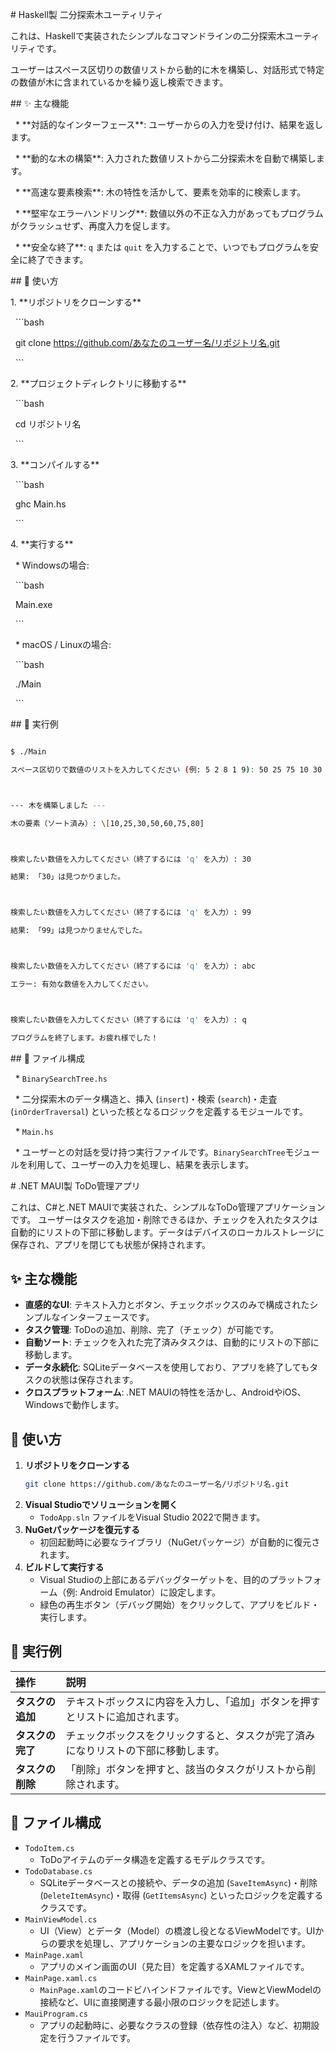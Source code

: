 \# Haskell製 二分探索木ユーティリティ



これは、Haskellで実装されたシンプルなコマンドラインの二分探索木ユーティリティです。

ユーザーはスペース区切りの数値リストから動的に木を構築し、対話形式で特定の数値が木に含まれているかを繰り返し検索できます。



\## ✨ 主な機能

&nbsp; \* \*\*対話的なインターフェース\*\*: ユーザーからの入力を受け付け、結果を返します。

&nbsp; \* \*\*動的な木の構築\*\*: 入力された数値リストから二分探索木を自動で構築します。

&nbsp; \* \*\*高速な要素検索\*\*: 木の特性を活かして、要素を効率的に検索します。

&nbsp; \* \*\*堅牢なエラーハンドリング\*\*: 数値以外の不正な入力があってもプログラムがクラッシュせず、再度入力を促します。

&nbsp; \* \*\*安全な終了\*\*: `q` または `quit` を入力することで、いつでもプログラムを安全に終了できます。



\## 🚀 使い方

1\.  \*\*リポジトリをクローンする\*\*

&nbsp;   ```bash

&nbsp;   git clone https://github.com/あなたのユーザー名/リポジトリ名.git

&nbsp;   ```

2\.  \*\*プロジェクトディレクトリに移動する\*\*

&nbsp;   ```bash

&nbsp;   cd リポジトリ名

&nbsp;   ```

3\.  \*\*コンパイルする\*\*

&nbsp;   ```bash

&nbsp;   ghc Main.hs

&nbsp;   ```

4\.  \*\*実行する\*\*

&nbsp;     \* Windowsの場合:

&nbsp;       ```bash

&nbsp;       Main.exe

&nbsp;       ```

&nbsp;     \* macOS / Linuxの場合:

&nbsp;       ```bash

&nbsp;       ./Main

&nbsp;       ```



\## 📝 実行例

```sh

$ ./Main

スペース区切りで数値のリストを入力してください (例: 5 2 8 1 9): 50 25 75 10 30 60 80



--- 木を構築しました ---

木の要素（ソート済み）: \[10,25,30,50,60,75,80]



検索したい数値を入力してください（終了するには 'q' を入力）: 30

結果: 「30」は見つかりました。



検索したい数値を入力してください（終了するには 'q' を入力）: 99

結果: 「99」は見つかりませんでした。



検索したい数値を入力してください（終了するには 'q' を入力）: abc

エラー: 有効な数値を入力してください。



検索したい数値を入力してください（終了するには 'q' を入力）: q

プログラムを終了します。お疲れ様でした！

```



\## 📂 ファイル構成

&nbsp; \* `BinarySearchTree.hs`

&nbsp;     \* 二分探索木のデータ構造と、挿入 (`insert`)・検索 (`search`)・走査 (`inOrderTraversal`) といった核となるロジックを定義するモジュールです。

&nbsp; \* `Main.hs`

&nbsp;     \* ユーザーとの対話を受け持つ実行ファイルです。`BinarySearchTree`モジュールを利用して、ユーザーの入力を処理し、結果を表示します。



\# .NET MAUI製 ToDo管理アプリ

これは、C\#と.NET MAUIで実装された、シンプルなToDo管理アプリケーションです。
ユーザーはタスクを追加・削除できるほか、チェックを入れたタスクは自動的にリストの下部に移動します。データはデバイスのローカルストレージに保存され、アプリを閉じても状態が保持されます。

## ✨ 主な機能

  * **直感的なUI**: テキスト入力とボタン、チェックボックスのみで構成されたシンプルなインターフェースです。
  * **タスク管理**: ToDoの追加、削除、完了（チェック）が可能です。
  * **自動ソート**: チェックを入れた完了済みタスクは、自動的にリストの下部に移動します。
  * **データ永続化**: SQLiteデータベースを使用しており、アプリを終了してもタスクの状態は保存されます。
  * **クロスプラットフォーム**: .NET MAUIの特性を活かし、AndroidやiOS、Windowsで動作します。

## 🚀 使い方

1.  **リポジトリをクローンする**
    ```bash
    git clone https://github.com/あなたのユーザー名/リポジトリ名.git
    ```
2.  **Visual Studioでソリューションを開く**
      * `TodoApp.sln` ファイルをVisual Studio 2022で開きます。
3.  **NuGetパッケージを復元する**
      * 初回起動時に必要なライブラリ（NuGetパッケージ）が自動的に復元されます。
4.  **ビルドして実行する**
      * Visual Studioの上部にあるデバッグターゲットを、目的のプラットフォーム（例: Android Emulator）に設定します。
      * 緑色の再生ボタン（デバッグ開始）をクリックして、アプリをビルド・実行します。

## 📝 実行例

| 操作 | 説明 |
| :--- | :--- |
| **タスクの追加** | テキストボックスに内容を入力し、「追加」ボタンを押すとリストに追加されます。 |
| **タスクの完了** | チェックボックスをクリックすると、タスクが完了済みになりリストの下部に移動します。 |
| **タスクの削除** | 「削除」ボタンを押すと、該当のタスクがリストから削除されます。 |

## 📂 ファイル構成

  * `TodoItem.cs`
      * ToDoアイテムのデータ構造を定義するモデルクラスです。
  * `TodoDatabase.cs`
      * SQLiteデータベースとの接続や、データの追加 (`SaveItemAsync`)・削除 (`DeleteItemAsync`)・取得 (`GetItemsAsync`) といったロジックを定義するクラスです。
  * `MainViewModel.cs`
      * UI（View）とデータ（Model）の橋渡し役となるViewModelです。UIからの要求を処理し、アプリケーションの主要なロジックを担います。
  * `MainPage.xaml`
      * アプリのメイン画面のUI（見た目）を定義するXAMLファイルです。
  * `MainPage.xaml.cs`
      * `MainPage.xaml`のコードビハインドファイルです。ViewとViewModelの接続など、UIに直接関連する最小限のロジックを記述します。
  * `MauiProgram.cs`
      * アプリの起動時に、必要なクラスの登録（依存性の注入）など、初期設定を行うファイルです。
